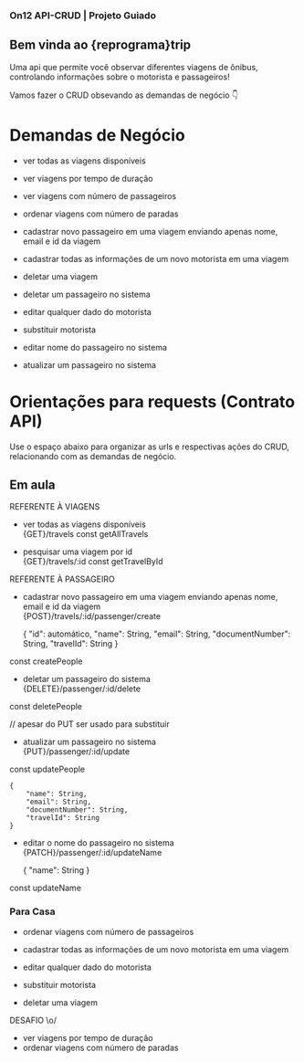 ### On12 API-CRUD | Projeto Guiado

## Bem vinda ao {reprograma}trip
Uma api que permite você observar diferentes viagens de ônibus, controlando informações sobre o motorista e passageiros!<br />

Vamos fazer o CRUD obsevando as demandas de negócio :point_down:

# Demandas de Negócio

- ver todas as viagens disponíveis<br />
- ver viagens por tempo de duração<br />
- ver viagens com número de passageiros<br />
- ordenar viagens com número de paradas<br />

- cadastrar novo passageiro em uma viagem enviando apenas nome, email e id da viagem<br />
- cadastrar todas as informações de um novo motorista em uma viagem<br />

- deletar uma viagem<br />
- deletar um passageiro no sistema<br />

- editar qualquer dado do motorista<br />
- substituir motorista<br />
- editar nome do passageiro no sistema<br />
- atualizar um passageiro no sistema<br />

# Orientações para requests (Contrato API)
Use o espaço abaixo para organizar as urls e respectivas ações do CRUD, relacionando com as demandas de negócio.<br />

## Em aula
REFERENTE À VIAGENS
- ver todas as viagens disponíveis<br />
{GET}/travels
const getAllTravels

- pesquisar uma viagem por id<br />
{GET}/travels/:id
const getTravelById


REFERENTE À PASSAGEIRO
- cadastrar novo passageiro em uma viagem enviando apenas nome, email e id da viagem<br />
{POST}/travels/:id/passenger/create

    {
        "id": automático,
        "name": String,
        "email": String,
        "documentNumber": String,
        "travelId": String
    }

const createPeople

- deletar um passageiro do sistema<br />
{DELETE}/passenger/:id/delete

const deletePeople

// apesar do PUT ser usado para substituir
- atualizar um passageiro no sistema<br />
{PUT}/passenger/:id/update

const updatePeople

    {
        "name": String,
        "email": String,
        "documentNumber": String,
        "travelId": String
    }

- editar o nome do passageiro no sistema<br />
 {PATCH}/passenger/:id/updateName

    {
        "name": String
    }

 const updateName



### Para Casa
- ordenar viagens com número de passageiros<br />
- cadastrar todas as informações de um novo motorista em uma viagem<br />

- editar qualquer dado do motorista<br />
- substituir motorista<br />

- deletar uma viagem<br />

DESAFIO \o/<br />
- ver viagens por tempo de duração<br />
- ordenar viagens com número de paradas<br />

